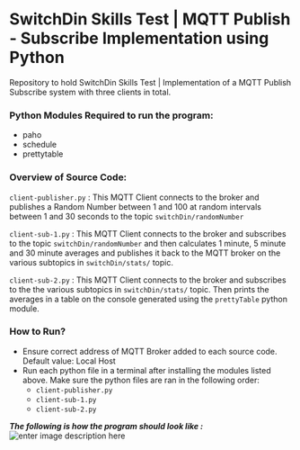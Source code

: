 # SwitchDin Skills Test | MQTT Publish - Subscribe Implementation using Python
Repository to hold SwitchDin Skills Test | Implementation of a MQTT Publish Subscribe system with three clients in total.

### Python Modules Required to run the program:
- paho
- schedule
- prettytable

### Overview of Source Code:
 `client-publisher.py` : This MQTT Client connects to the broker and publishes a Random Number between 1 and 100 at random intervals between 1 and 30 seconds to the topic `switchDin/randomNumber`

`client-sub-1.py` : This MQTT Client connects to the broker and subscribes to the topic `switchDin/randomNumber` and then calculates 1 minute, 5 minute and 30 minute averages and publishes it back to the MQTT broker on the various subtopics in `switchDin/stats/` topic.

`client-sub-2.py` : This MQTT Client connects to the broker and subscribes to the the various subtopics in `switchDin/stats/` topic. Then prints the averages in a table on the console generated using the `prettyTable` python module. 


### How to Run?
- Ensure correct address of MQTT Broker added to each source code. Default value: Local Host
- Run each python file in a terminal after installing the modules listed above. Make sure the python files are ran in the following order:
	- `client-publisher.py`
	- `client-sub-1.py`
	- `client-sub-2.py`

***The following is how the program should look like :***
![enter image description here](https://i.imgur.com/ewCQ1bf.png)


